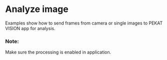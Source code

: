 # Analyze image
Examples show how to send frames from camera or single images to PEKAT VISION app for analysis.

### Note:
Make sure the processing is enabled in application.

